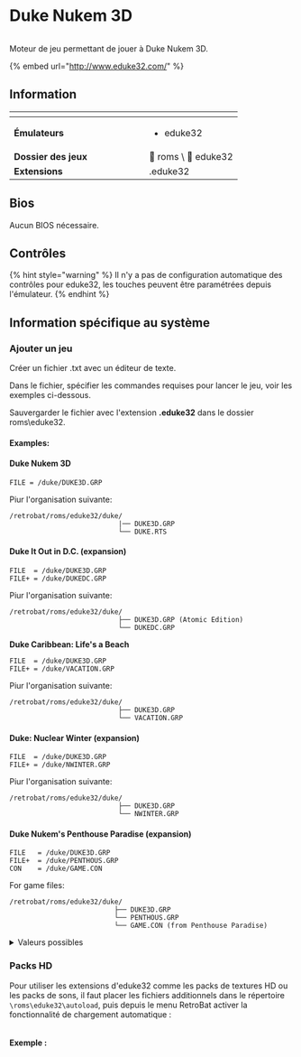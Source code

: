 # Duke Nukem 3D

<div align="left"><figure><img src="https://raw.githubusercontent.com/fabricecaruso/es-theme-carbon/0ab5d8cd36c673c827b022c2ae53042a38df33da/art/logos/eduke32.svg" alt=""><figcaption></figcaption></figure></div>

Moteur de jeu permettant de jouer à Duke Nukem 3D.

{% embed url="http://www.eduke32.com/" %}

## Information

<table data-header-hidden><thead><tr><th width="224"></th><th></th></tr></thead><tbody><tr><td><strong>Émulateurs</strong></td><td><ul><li>eduke32</li></ul></td></tr><tr><td><strong>Dossier des jeux</strong></td><td><span data-gb-custom-inline data-tag="emoji" data-code="1f4c2">📂</span> roms \ <span data-gb-custom-inline data-tag="emoji" data-code="1f4c2">📂</span> eduke32</td></tr><tr><td><strong>Extensions</strong></td><td>.eduke32</td></tr></tbody></table>

## Bios

Aucun BIOS nécessaire.

## Contrôles

{% hint style="warning" %}
Il n'y a pas de configuration automatique des contrôles pour eduke32, les touches peuvent être paramétrées depuis l'émulateur.
{% endhint %}

## Information spécifique au système

### Ajouter un jeu

Créer un fichier .txt avec un éditeur de texte.

Dans le fichier, spécifier les commandes requises pour lancer le jeu, voir les exemples ci-dessous.

Sauvergarder le fichier avec l'extension **.eduke32** dans le dossier roms\eduke32.

#### Examples:

#### Duke Nukem 3D

```
FILE = /duke/DUKE3D.GRP
```

Piur l'organisation suivante:

```
/retrobat/roms/eduke32/duke/
                           |── DUKE3D.GRP
                           └── DUKE.RTS
```

#### **Duke It Out in D.C. (expansion)**

```
FILE  = /duke/DUKE3D.GRP
FILE+ = /duke/DUKEDC.GRP
```

Piur l'organisation suivante:

```
/retrobat/roms/eduke32/duke/
                           ├── DUKE3D.GRP (Atomic Edition) 
                           └── DUKEDC.GRP
```

**Duke Caribbean: Life's a Beach**

```
FILE  = /duke/DUKE3D.GRP
FILE+ = /duke/VACATION.GRP
```

Piur l'organisation suivante:

```
/retrobat/roms/eduke32/duke/
                           ├── DUKE3D.GRP 
                           └── VACATION.GRP
```

#### **Duke: Nuclear Winter (expansion)**

```
FILE  = /duke/DUKE3D.GRP
FILE+ = /duke/NWINTER.GRP
```

Piur l'organisation suivante:

```
/retrobat/roms/eduke32/duke/
                           ├── DUKE3D.GRP
                           └── NWINTER.GRP 
```

#### **Duke Nukem's Penthouse Paradise (expansion)**

```
FILE   = /duke/DUKE3D.GRP
FILE+  = /duke/PENTHOUS.GRP
CON    = /duke/GAME.CON
```

For game files:

```
/retrobat/roms/eduke32/duke/
                          ├── DUKE3D.GRP
                          └── PENTHOUS.GRP
                          └── GAME.CON (from Penthouse Paradise)
```

<details>

<summary>Valeurs possibles</summary>

* FILE (equivalent to `-gamegrp`)
* FILE+ (equivalent to `-g`)
* CON (equivalent to `-x`)
* CON+ (equivalent to `-mx`)
* DIR (equivalent to `-j`)
* DEF (equivalent to `-h`)
* DEF+ (equivalent to `-mh`)
* MAP (equivalent to `-map`)

</details>

### Packs HD

Pour utiliser les extensions d'eduke32 comme les packs de textures HD ou les packs de sons, il faut placer les fichiers additionnels dans le répertoire `\roms\eduke32\autoload`, puis depuis le menu RetroBat activer la fonctionnalité de chargement automatique :

<div align="left"><figure><img src="https://i.imgur.com/ALBNp6e.png" alt=""><figcaption></figcaption></figure></div>

#### Exemple :

<div align="left"><figure><img src="https://i.imgur.com/MvPC3Qb.png" alt=""><figcaption></figcaption></figure></div>

